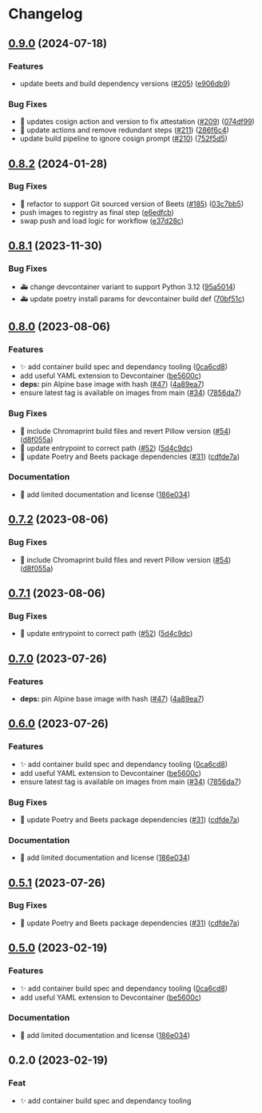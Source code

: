 # Changelog

## [0.9.0](https://github.com/arrrgi/beets-alpine-exec/compare/v0.8.2...v0.9.0) (2024-07-18)


### Features

* update beets and build dependency versions ([#205](https://github.com/arrrgi/beets-alpine-exec/issues/205)) ([e906db9](https://github.com/arrrgi/beets-alpine-exec/commit/e906db90d5fb7ead1c2cd87ae017d066e1ef21a2))


### Bug Fixes

* 🐛 updates cosign action and version to fix attestation ([#209](https://github.com/arrrgi/beets-alpine-exec/issues/209)) ([074df99](https://github.com/arrrgi/beets-alpine-exec/commit/074df9943493489af79403e23c83f393485f4989))
* 👷 update actions and remove redundant steps ([#211](https://github.com/arrrgi/beets-alpine-exec/issues/211)) ([286f6c4](https://github.com/arrrgi/beets-alpine-exec/commit/286f6c45ffe3580f54fcab41046e0dfcd684804b))
* update build pipeline to ignore cosign prompt ([#210](https://github.com/arrrgi/beets-alpine-exec/issues/210)) ([752f5d5](https://github.com/arrrgi/beets-alpine-exec/commit/752f5d5667cabcb8adc288d813291de0636a39a2))

## [0.8.2](https://github.com/arrrgi/beets-alpine-exec/compare/v0.8.1...v0.8.2) (2024-01-28)


### Bug Fixes

* 🔧 refactor to support Git sourced version of Beets ([#185](https://github.com/arrrgi/beets-alpine-exec/issues/185)) ([03c7bb5](https://github.com/arrrgi/beets-alpine-exec/commit/03c7bb5cf0f2315a1611a54f4d657dfe74cba035))
* push images to registry as final step ([e6edfcb](https://github.com/arrrgi/beets-alpine-exec/commit/e6edfcbfecb53b77a9ab155dbceebc79956f4319))
* swap push and load logic for workflow ([e37d28c](https://github.com/arrrgi/beets-alpine-exec/commit/e37d28cf0cbdae33149233ba06fae787a6780766))

## [0.8.1](https://github.com/arrrgi/beets-alpine-exec/compare/v0.8.0...v0.8.1) (2023-11-30)


### Bug Fixes

* 🚑️ change devcontainer variant to support Python 3.12 ([95a5014](https://github.com/arrrgi/beets-alpine-exec/commit/95a50147fbc8d1c3e43d95cd3e37cfeaf4e45e3c))
* 🚑️ update poetry install params for devcontainer build def ([70bf51c](https://github.com/arrrgi/beets-alpine-exec/commit/70bf51c068ce028a8c57c4aed4698b908ffc1b6c))

## [0.8.0](https://github.com/arrrgi/beets-alpine-exec/compare/v0.7.2...v0.8.0) (2023-08-06)


### Features

* ✨ add container build spec and dependancy tooling ([0ca6cd8](https://github.com/arrrgi/beets-alpine-exec/commit/0ca6cd80ecd8f5c08157d7413fa1aacc8a2af1c3))
* add useful YAML extension to Devcontainer ([be5600c](https://github.com/arrrgi/beets-alpine-exec/commit/be5600c060fadd0218fd2d027fd95610b32bc42c))
* **deps:** pin Alpine base image with hash ([#47](https://github.com/arrrgi/beets-alpine-exec/issues/47)) ([4a89ea7](https://github.com/arrrgi/beets-alpine-exec/commit/4a89ea705b2c2d587ae1c81e11c74b45058afb2f))
* ensure latest tag is available on images from main ([#34](https://github.com/arrrgi/beets-alpine-exec/issues/34)) ([7856da7](https://github.com/arrrgi/beets-alpine-exec/commit/7856da7fb0bf37c1f8e5aef040eb4e93c2609838))


### Bug Fixes

* 🐛 include Chromaprint build files and revert Pillow version ([#54](https://github.com/arrrgi/beets-alpine-exec/issues/54)) ([d8f055a](https://github.com/arrrgi/beets-alpine-exec/commit/d8f055a5da68bb043902958472159479beade78e))
* 🐛 update entrypoint to correct path ([#52](https://github.com/arrrgi/beets-alpine-exec/issues/52)) ([5d4c9dc](https://github.com/arrrgi/beets-alpine-exec/commit/5d4c9dc96decd7e5b16dbc8a2f04a04c446327e3))
* 🐛 update Poetry and Beets package dependencies ([#31](https://github.com/arrrgi/beets-alpine-exec/issues/31)) ([cdfde7a](https://github.com/arrrgi/beets-alpine-exec/commit/cdfde7a6bf0cd96fdb2b2a60955a5c35c1bc943f))


### Documentation

* 📝 add limited documentation and license ([186e034](https://github.com/arrrgi/beets-alpine-exec/commit/186e034711a074a42de7a3861de952a68b9feaf1))

## [0.7.2](https://github.com/arrrgi/beets-alpine-exec/compare/v0.7.1...v0.7.2) (2023-08-06)


### Bug Fixes

* 🐛 include Chromaprint build files and revert Pillow version ([#54](https://github.com/arrrgi/beets-alpine-exec/issues/54)) ([d8f055a](https://github.com/arrrgi/beets-alpine-exec/commit/d8f055a5da68bb043902958472159479beade78e))

## [0.7.1](https://github.com/arrrgi/beets-alpine-exec/compare/v0.7.0...v0.7.1) (2023-08-06)


### Bug Fixes

* 🐛 update entrypoint to correct path ([#52](https://github.com/arrrgi/beets-alpine-exec/issues/52)) ([5d4c9dc](https://github.com/arrrgi/beets-alpine-exec/commit/5d4c9dc96decd7e5b16dbc8a2f04a04c446327e3))

## [0.7.0](https://github.com/arrrgi/beets-alpine-exec/compare/v0.6.0...v0.7.0) (2023-07-26)


### Features

* **deps:** pin Alpine base image with hash ([#47](https://github.com/arrrgi/beets-alpine-exec/issues/47)) ([4a89ea7](https://github.com/arrrgi/beets-alpine-exec/commit/4a89ea705b2c2d587ae1c81e11c74b45058afb2f))

## [0.6.0](https://github.com/arrrgi/beets-alpine-exec/compare/v0.5.1...v0.6.0) (2023-07-26)


### Features

* ✨ add container build spec and dependancy tooling ([0ca6cd8](https://github.com/arrrgi/beets-alpine-exec/commit/0ca6cd80ecd8f5c08157d7413fa1aacc8a2af1c3))
* add useful YAML extension to Devcontainer ([be5600c](https://github.com/arrrgi/beets-alpine-exec/commit/be5600c060fadd0218fd2d027fd95610b32bc42c))
* ensure latest tag is available on images from main ([#34](https://github.com/arrrgi/beets-alpine-exec/issues/34)) ([7856da7](https://github.com/arrrgi/beets-alpine-exec/commit/7856da7fb0bf37c1f8e5aef040eb4e93c2609838))


### Bug Fixes

* 🐛 update Poetry and Beets package dependencies ([#31](https://github.com/arrrgi/beets-alpine-exec/issues/31)) ([cdfde7a](https://github.com/arrrgi/beets-alpine-exec/commit/cdfde7a6bf0cd96fdb2b2a60955a5c35c1bc943f))


### Documentation

* 📝 add limited documentation and license ([186e034](https://github.com/arrrgi/beets-alpine-exec/commit/186e034711a074a42de7a3861de952a68b9feaf1))

## [0.5.1](https://github.com/arrrgi/beets-alpine-exec/compare/v0.5.0...v0.5.1) (2023-07-26)


### Bug Fixes

* 🐛 update Poetry and Beets package dependencies ([#31](https://github.com/arrrgi/beets-alpine-exec/issues/31)) ([cdfde7a](https://github.com/arrrgi/beets-alpine-exec/commit/cdfde7a6bf0cd96fdb2b2a60955a5c35c1bc943f))

## [0.5.0](https://github.com/arrrgi/beets-alpine-exec/compare/v0.4.0...v0.5.0) (2023-02-19)


### Features

* ✨ add container build spec and dependancy tooling ([0ca6cd8](https://github.com/arrrgi/beets-alpine-exec/commit/0ca6cd80ecd8f5c08157d7413fa1aacc8a2af1c3))
* add useful YAML extension to Devcontainer ([be5600c](https://github.com/arrrgi/beets-alpine-exec/commit/be5600c060fadd0218fd2d027fd95610b32bc42c))


### Documentation

* 📝 add limited documentation and license ([186e034](https://github.com/arrrgi/beets-alpine-exec/commit/186e034711a074a42de7a3861de952a68b9feaf1))

## 0.2.0 (2023-02-19)

### Feat

- ✨ add container build spec and dependancy tooling
